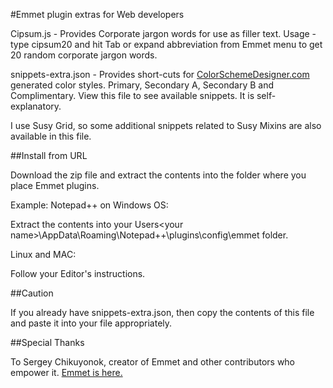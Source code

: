 #Emmet plugin extras for Web developers

Cipsum.js - Provides Corporate jargon words for use as filler text. Usage - type cipsum20 and hit Tab or expand abbreviation from Emmet menu to get 20 random corporate jargon words.

snippets-extra.json - Provides short-cuts for [ColorSchemeDesigner.com](http://colorschemedesigner.com)  generated color styles. Primary, Secondary A, Secondary B and Complimentary.  View this file to see available snippets. It is self-explanatory.

I use Susy Grid, so some additional snippets related to Susy Mixins are also available in this file.

##Install from URL

Download the zip file and extract the contents into the folder where you place Emmet plugins. 

Example: Notepad++ on Windows OS:

Extract the contents into your Users\<your name>\AppData\Roaming\Notepad++\plugins\config\emmet folder.

Linux and MAC:

Follow your Editor's instructions.

##Caution

If you already have snippets-extra.json, then copy the contents of this file and paste it into your file appropriately.

##Special Thanks

To Sergey Chikuyonok, creator of Emmet and other contributors who empower it.  [Emmet is here.](http://emmet.io "Emmet")